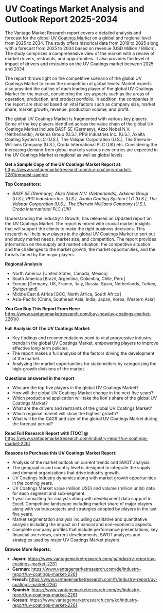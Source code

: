 <h1 bis_size="{&quot;x&quot;:20,&quot;y&quot;:20,&quot;w&quot;:1083,&quot;h&quot;:31,&quot;abs_x&quot;:126,&quot;abs_y&quot;:517}"><strong bis_size="{&quot;x&quot;:20,&quot;y&quot;:20,&quot;w&quot;:96,&quot;h&quot;:30,&quot;abs_x&quot;:126,&quot;abs_y&quot;:517}">UV Coatings Market Analysis and Outlook Report 2025-2034</strong></h1>

<p bis_size="{&quot;x&quot;:20,&quot;y&quot;:68,&quot;w&quot;:1083,&quot;h&quot;:62,&quot;abs_x&quot;:126,&quot;abs_y&quot;:565}">The Vantage Market Research report covers a detailed analysis and forecast for the global <a bis_size="{&quot;x&quot;:543,&quot;y&quot;:70,&quot;w&quot;:115,&quot;h&quot;:15,&quot;abs_x&quot;:649,&quot;abs_y&quot;:567}" href="https://www.vantagemarketresearch.com/industry-report/uv-coatings-market-2261">UV Coatings Market</a> on a global and regional level from 2025 to 2034. The study offers historical data from 2019 to 2025 along with a forecast from 2025 to 2034 based on revenue (USD Million / Billion). The study comprises a comprehensive view of the market with a review of market drivers, restraints, and opportunities. It also provides the level of impact of drivers and restraints on the UV Coatings market between 2025 and 2034.</p>

<p bis_size="{&quot;x&quot;:20,&quot;y&quot;:143,&quot;w&quot;:1083,&quot;h&quot;:62,&quot;abs_x&quot;:126,&quot;abs_y&quot;:640}">The report throws light on the competitive scenario of the global UV Coatings Market to know the competition at global levels. Market experts also provided the outline of each leading player of the global UV Coatings Market for the market, considering the key aspects such as the areas of operation, production, and product portfolio. In addition, the companies in the report are studied based on vital factors such as company size, market share, market growth, revenue, production volume, and profit.</p>

<p bis_size="{&quot;x&quot;:20,&quot;y&quot;:219,&quot;w&quot;:1083,&quot;h&quot;:41,&quot;abs_x&quot;:126,&quot;abs_y&quot;:716}">The global UV Coatings Market is fragmented with various key players. Some of the key players identified across the value chain of the global UV Coatings Market include BASF SE (Germany), Akzo Nobel N.V. (Netherlands), Arkema Group (U.S.), PPG Industries Inc. (U.S.), Axalta Coating System LLC (U.S.), The Valspar Corporation (U.S.), The Sherwin-Williams Company (U.S.), Croda International PLC (UK) etc. Considering the increasing demand from global markets various new entries are expected in the UV Coatings Market at regional as well as global levels.</p>

<p bis_size="{&quot;x&quot;:20,&quot;y&quot;:273,&quot;w&quot;:1083,&quot;h&quot;:20,&quot;abs_x&quot;:126,&quot;abs_y&quot;:770}"><strong bis_size="{&quot;x&quot;:20,&quot;y&quot;:275,&quot;w&quot;:348,&quot;h&quot;:15,&quot;abs_x&quot;:126,&quot;abs_y&quot;:772}">Get a Sample Copy of the UV Coatings Market Report at:</strong> <a bis_size="{&quot;x&quot;:371,&quot;y&quot;:275,&quot;w&quot;:33,&quot;h&quot;:15,&quot;abs_x&quot;:477,&quot;abs_y&quot;:772}" href="https://www.vantagemarketresearch.com/uv-coatings-market-2261/request-sample">https://www.vantagemarketresearch.com/uv-coatings-market-2261/request-sample</a></p>

<p bis_size="{&quot;x&quot;:20,&quot;y&quot;:307,&quot;w&quot;:1083,&quot;h&quot;:20,&quot;abs_x&quot;:126,&quot;abs_y&quot;:804}"><strong bis_size="{&quot;x&quot;:20,&quot;y&quot;:309,&quot;w&quot;:107,&quot;h&quot;:15,&quot;abs_x&quot;:126,&quot;abs_y&quot;:806}">Top Competitors:</strong></p>

<ul bis_size="{&quot;x&quot;:20,&quot;y&quot;:341,&quot;w&quot;:1083,&quot;h&quot;:20,&quot;abs_x&quot;:126,&quot;abs_y&quot;:838}">
    <li bis_size="{&quot;x&quot;:60,&quot;y&quot;:341,&quot;w&quot;:1003,&quot;h&quot;:20,&quot;abs_x&quot;:166,&quot;abs_y&quot;:838}"><em bis_size="{&quot;x&quot;:60,&quot;y&quot;:343,&quot;w&quot;:74,&quot;h&quot;:15,&quot;abs_x&quot;:166,&quot;abs_y&quot;:840}">BASF SE (Germany), Akzo Nobel N.V. (Netherlands), Arkema Group (U.S.), PPG Industries Inc. (U.S.), Axalta Coating System LLC (U.S.), The Valspar Corporation (U.S.), The Sherwin-Williams Company (U.S.), Croda International PLC (UK)</em></li>
</ul>

<p bis_size="{&quot;x&quot;:20,&quot;y&quot;:375,&quot;w&quot;:1083,&quot;h&quot;:62,&quot;abs_x&quot;:126,&quot;abs_y&quot;:872}">Understanding the Industry&#39;s Growth, has released an Updated report on the UV Coatings Market. The report is mixed with crucial market insights that will support the clients to make the right business decisions. This research will help new players in the global UV Coatings Market to sort out and study market needs, market size, and competition. The report provides information on the supply and market situation, the competitive situation and the challenges to the market growth, the market opportunities, and the threats faced by the major players.</p>

<p bis_size="{&quot;x&quot;:20,&quot;y&quot;:450,&quot;w&quot;:1083,&quot;h&quot;:20,&quot;abs_x&quot;:126,&quot;abs_y&quot;:947}"><strong bis_size="{&quot;x&quot;:20,&quot;y&quot;:452,&quot;w&quot;:111,&quot;h&quot;:15,&quot;abs_x&quot;:126,&quot;abs_y&quot;:949}">Regional Analysis</strong></p>

<ul bis_size="{&quot;x&quot;:20,&quot;y&quot;:484,&quot;w&quot;:1083,&quot;h&quot;:103,&quot;abs_x&quot;:126,&quot;abs_y&quot;:981}">
    <li bis_size="{&quot;x&quot;:60,&quot;y&quot;:484,&quot;w&quot;:1003,&quot;h&quot;:20,&quot;abs_x&quot;:166,&quot;abs_y&quot;:981}">North America [United States, Canada, Mexico]</li>
    <li bis_size="{&quot;x&quot;:60,&quot;y&quot;:505,&quot;w&quot;:1003,&quot;h&quot;:20,&quot;abs_x&quot;:166,&quot;abs_y&quot;:1002}">South America [Brazil, Argentina, Columbia, Chile, Peru]</li>
    <li bis_size="{&quot;x&quot;:60,&quot;y&quot;:526,&quot;w&quot;:1003,&quot;h&quot;:20,&quot;abs_x&quot;:166,&quot;abs_y&quot;:1023}">Europe [Germany, UK, France, Italy, Russia, Spain, Netherlands, Turkey, Switzerland]</li>
    <li bis_size="{&quot;x&quot;:60,&quot;y&quot;:546,&quot;w&quot;:1003,&quot;h&quot;:20,&quot;abs_x&quot;:166,&quot;abs_y&quot;:1043}">Middle East &amp; Africa [GCC, North Africa, South Africa]</li>
    <li bis_size="{&quot;x&quot;:60,&quot;y&quot;:567,&quot;w&quot;:1003,&quot;h&quot;:20,&quot;abs_x&quot;:166,&quot;abs_y&quot;:1064}">Asia-Pacific [China, Southeast Asia, India, Japan, Korea, Western Asia]</li>
</ul>

<p bis_size="{&quot;x&quot;:20,&quot;y&quot;:601,&quot;w&quot;:1083,&quot;h&quot;:20,&quot;abs_x&quot;:126,&quot;abs_y&quot;:1098}"><strong bis_size="{&quot;x&quot;:20,&quot;y&quot;:603,&quot;w&quot;:228,&quot;h&quot;:15,&quot;abs_x&quot;:126,&quot;abs_y&quot;:1100}">You Can Buy This Report From Here:</strong> <a bis_size="{&quot;x&quot;:252,&quot;y&quot;:603,&quot;w&quot;:48,&quot;h&quot;:15,&quot;abs_x&quot;:358,&quot;abs_y&quot;:1100}" href="https://www.vantagemarketresearch.com/buy-now/uv-coatings-market-2261/0">https://www.vantagemarketresearch.com/buy-now/uv-coatings-market-2261/0</a></p>

<p bis_size="{&quot;x&quot;:20,&quot;y&quot;:635,&quot;w&quot;:1083,&quot;h&quot;:20,&quot;abs_x&quot;:126,&quot;abs_y&quot;:1132}"><strong bis_size="{&quot;x&quot;:20,&quot;y&quot;:637,&quot;w&quot;:254,&quot;h&quot;:15,&quot;abs_x&quot;:126,&quot;abs_y&quot;:1134}">Full Analysis Of The UV Coatings Market:</strong></p>

<ul bis_size="{&quot;x&quot;:20,&quot;y&quot;:669,&quot;w&quot;:1083,&quot;h&quot;:62,&quot;abs_x&quot;:126,&quot;abs_y&quot;:1166}">
    <li bis_size="{&quot;x&quot;:60,&quot;y&quot;:669,&quot;w&quot;:1003,&quot;h&quot;:20,&quot;abs_x&quot;:166,&quot;abs_y&quot;:1166}">Key findings and recommendations point to vital progressive industry trends in the global UV Coatings Market, empowering players to improve effective long-term policies.</li>
    <li bis_size="{&quot;x&quot;:60,&quot;y&quot;:689,&quot;w&quot;:1003,&quot;h&quot;:20,&quot;abs_x&quot;:166,&quot;abs_y&quot;:1186}">The report makes a full analysis of the factors driving the development of the market.</li>
    <li bis_size="{&quot;x&quot;:60,&quot;y&quot;:710,&quot;w&quot;:1003,&quot;h&quot;:20,&quot;abs_x&quot;:166,&quot;abs_y&quot;:1207}">Analyzing the market opportunities for stakeholders by categorizing the high-growth divisions of the market.</li>
</ul>

<p bis_size="{&quot;x&quot;:20,&quot;y&quot;:744,&quot;w&quot;:1083,&quot;h&quot;:20,&quot;abs_x&quot;:126,&quot;abs_y&quot;:1241}"><strong bis_size="{&quot;x&quot;:20,&quot;y&quot;:746,&quot;w&quot;:206,&quot;h&quot;:15,&quot;abs_x&quot;:126,&quot;abs_y&quot;:1243}">Questions answered in the report</strong></p>

<ul bis_size="{&quot;x&quot;:20,&quot;y&quot;:778,&quot;w&quot;:1083,&quot;h&quot;:124,&quot;abs_x&quot;:126,&quot;abs_y&quot;:1275}">
    <li bis_size="{&quot;x&quot;:60,&quot;y&quot;:778,&quot;w&quot;:1003,&quot;h&quot;:20,&quot;abs_x&quot;:166,&quot;abs_y&quot;:1275}">Who are the top five players in the global UV Coatings Market?</li>
    <li bis_size="{&quot;x&quot;:60,&quot;y&quot;:799,&quot;w&quot;:1003,&quot;h&quot;:20,&quot;abs_x&quot;:166,&quot;abs_y&quot;:1296}">How will the global UV Coatings Market change in the next five years?</li>
    <li bis_size="{&quot;x&quot;:60,&quot;y&quot;:819,&quot;w&quot;:1003,&quot;h&quot;:20,&quot;abs_x&quot;:166,&quot;abs_y&quot;:1316}">Which product and application will take the lion&#39;s share of the global UV Coatings Market?</li>
    <li bis_size="{&quot;x&quot;:60,&quot;y&quot;:840,&quot;w&quot;:1003,&quot;h&quot;:20,&quot;abs_x&quot;:166,&quot;abs_y&quot;:1337}">What are the drivers and restraints of the global UV Coatings Market?</li>
    <li bis_size="{&quot;x&quot;:60,&quot;y&quot;:861,&quot;w&quot;:1003,&quot;h&quot;:20,&quot;abs_x&quot;:166,&quot;abs_y&quot;:1358}">Which regional market will show the highest growth?</li>
    <li bis_size="{&quot;x&quot;:60,&quot;y&quot;:882,&quot;w&quot;:1003,&quot;h&quot;:20,&quot;abs_x&quot;:166,&quot;abs_y&quot;:1379}">What will be the CAGR and size of the global UV Coatings Market during the forecast period?</li>
</ul>

<p bis_size="{&quot;x&quot;:20,&quot;y&quot;:916,&quot;w&quot;:1083,&quot;h&quot;:20,&quot;abs_x&quot;:126,&quot;abs_y&quot;:1413}"><strong bis_size="{&quot;x&quot;:20,&quot;y&quot;:918,&quot;w&quot;:251,&quot;h&quot;:15,&quot;abs_x&quot;:126,&quot;abs_y&quot;:1415}">Read Full Research Report with [TOC] @</strong> <a bis_size="{&quot;x&quot;:275,&quot;y&quot;:918,&quot;w&quot;:33,&quot;h&quot;:15,&quot;abs_x&quot;:381,&quot;abs_y&quot;:1415}" href="https://www.vantagemarketresearch.com/industry-report/uv-coatings-market-2261">https://www.vantagemarketresearch.com/industry-report/uv-coatings-market-2261</a></p>

<p bis_size="{&quot;x&quot;:20,&quot;y&quot;:949,&quot;w&quot;:1083,&quot;h&quot;:20,&quot;abs_x&quot;:126,&quot;abs_y&quot;:1446}"><strong bis_size="{&quot;x&quot;:20,&quot;y&quot;:951,&quot;w&quot;:334,&quot;h&quot;:15,&quot;abs_x&quot;:126,&quot;abs_y&quot;:1448}">Reasons to Purchase this UV Coatings Market Report:</strong></p>

<ul bis_size="{&quot;x&quot;:20,&quot;y&quot;:983,&quot;w&quot;:1083,&quot;h&quot;:187,&quot;abs_x&quot;:126,&quot;abs_y&quot;:1480}">
    <li bis_size="{&quot;x&quot;:60,&quot;y&quot;:983,&quot;w&quot;:1003,&quot;h&quot;:20,&quot;abs_x&quot;:166,&quot;abs_y&quot;:1480}">Analysis of the market outlook on current trends and SWOT analysis.</li>
    <li bis_size="{&quot;x&quot;:60,&quot;y&quot;:1004,&quot;w&quot;:1003,&quot;h&quot;:20,&quot;abs_x&quot;:166,&quot;abs_y&quot;:1501}">The geographic and country level is designed to integrate the supply and demand organizations that drive industry growth.</li>
    <li bis_size="{&quot;x&quot;:60,&quot;y&quot;:1025,&quot;w&quot;:1003,&quot;h&quot;:20,&quot;abs_x&quot;:166,&quot;abs_y&quot;:1522}">UV Coatings Industry dynamics along with market growth opportunities in the coming years.</li>
    <li bis_size="{&quot;x&quot;:60,&quot;y&quot;:1046,&quot;w&quot;:1003,&quot;h&quot;:20,&quot;abs_x&quot;:166,&quot;abs_y&quot;:1543}">UV Coatings Market value (million USD) and volume (million units) data for each segment and sub-segment.</li>
    <li bis_size="{&quot;x&quot;:60,&quot;y&quot;:1066,&quot;w&quot;:1003,&quot;h&quot;:41,&quot;abs_x&quot;:166,&quot;abs_y&quot;:1563}">1 year consulting for analysts along with development data support in Excel. Competitive landscape including market share of major players along with various projects and strategies adopted by players in the last five years.</li>
    <li bis_size="{&quot;x&quot;:60,&quot;y&quot;:1108,&quot;w&quot;:1003,&quot;h&quot;:20,&quot;abs_x&quot;:166,&quot;abs_y&quot;:1605}">Market segmentation analysis including qualitative and quantitative analysis including the impact on financial and non-economic aspects.</li>
    <li bis_size="{&quot;x&quot;:60,&quot;y&quot;:1129,&quot;w&quot;:1003,&quot;h&quot;:41,&quot;abs_x&quot;:166,&quot;abs_y&quot;:1626}">Complete company profiles that include performance presentations, key financial overviews, current developments, SWOT analyzes and strategies used by major UV Coatings Market players.</li>
</ul>

<p bis_size="{&quot;x&quot;:20,&quot;y&quot;:1183,&quot;w&quot;:1083,&quot;h&quot;:20,&quot;abs_x&quot;:126,&quot;abs_y&quot;:1680}"><strong bis_size="{&quot;x&quot;:20,&quot;y&quot;:1185,&quot;w&quot;:134,&quot;h&quot;:15,&quot;abs_x&quot;:126,&quot;abs_y&quot;:1682}">Browse More Reports</strong>:</p>

<ul bis_size="{&quot;x&quot;:20,&quot;y&quot;:1217,&quot;w&quot;:1083,&quot;h&quot;:103,&quot;abs_x&quot;:126,&quot;abs_y&quot;:1714}">
    <li bis_size="{&quot;x&quot;:60,&quot;y&quot;:1217,&quot;w&quot;:1003,&quot;h&quot;:20,&quot;abs_x&quot;:166,&quot;abs_y&quot;:1714}"><strong bis_size="{&quot;x&quot;:60,&quot;y&quot;:1219,&quot;w&quot;:37,&quot;h&quot;:15,&quot;abs_x&quot;:166,&quot;abs_y&quot;:1716}">Japan</strong>:&nbsp;<a bis_size="{&quot;x&quot;:104,&quot;y&quot;:1219,&quot;w&quot;:33,&quot;h&quot;:15,&quot;abs_x&quot;:210,&quot;abs_y&quot;:1716}" href="https://www.vantagemarketresearch.com/ja/industry-report/uv-coatings-market-2261">https://www.vantagemarketresearch.com/ja/industry-report/uv-coatings-market-2261</a></li>
    <li bis_size="{&quot;x&quot;:60,&quot;y&quot;:1238,&quot;w&quot;:1003,&quot;h&quot;:20,&quot;abs_x&quot;:166,&quot;abs_y&quot;:1735}"><strong bis_size="{&quot;x&quot;:60,&quot;y&quot;:1240,&quot;w&quot;:49,&quot;h&quot;:15,&quot;abs_x&quot;:166,&quot;abs_y&quot;:1737}">German</strong>:&nbsp;<a bis_size="{&quot;x&quot;:116,&quot;y&quot;:1240,&quot;w&quot;:33,&quot;h&quot;:15,&quot;abs_x&quot;:222,&quot;abs_y&quot;:1737}" href="https://www.vantagemarketresearch.com/de/industry-report/uv-coatings-market-2261">https://www.vantagemarketresearch.com/de/industry-report/uv-coatings-market-2261</a></li>
    <li bis_size="{&quot;x&quot;:60,&quot;y&quot;:1259,&quot;w&quot;:1003,&quot;h&quot;:20,&quot;abs_x&quot;:166,&quot;abs_y&quot;:1756}"><strong bis_size="{&quot;x&quot;:60,&quot;y&quot;:1261,&quot;w&quot;:43,&quot;h&quot;:15,&quot;abs_x&quot;:166,&quot;abs_y&quot;:1758}">French</strong>:&nbsp;<a bis_size="{&quot;x&quot;:110,&quot;y&quot;:1261,&quot;w&quot;:33,&quot;h&quot;:15,&quot;abs_x&quot;:216,&quot;abs_y&quot;:1758}" href="https://www.vantagemarketresearch.com/fr/industry-report/uv-coatings-market-2261">https://www.vantagemarketresearch.com/fr/industry-report/uv-coatings-market-2261</a></li>
    <li bis_size="{&quot;x&quot;:60,&quot;y&quot;:1280,&quot;w&quot;:1003,&quot;h&quot;:20,&quot;abs_x&quot;:166,&quot;abs_y&quot;:1777}"><strong bis_size="{&quot;x&quot;:60,&quot;y&quot;:1282,&quot;w&quot;:50,&quot;h&quot;:15,&quot;abs_x&quot;:166,&quot;abs_y&quot;:1779}">Spanish</strong>:&nbsp;<a bis_size="{&quot;x&quot;:117,&quot;y&quot;:1282,&quot;w&quot;:33,&quot;h&quot;:15,&quot;abs_x&quot;:223,&quot;abs_y&quot;:1779}" href="https://www.vantagemarketresearch.com/es/industry-report/uv-coatings-market-2261">https://www.vantagemarketresearch.com/es/industry-report/uv-coatings-market-2261</a></li>
    <li bis_size="{&quot;x&quot;:60,&quot;y&quot;:1300,&quot;w&quot;:1003,&quot;h&quot;:20,&quot;abs_x&quot;:166,&quot;abs_y&quot;:1797}"><strong bis_size="{&quot;x&quot;:60,&quot;y&quot;:1302,&quot;w&quot;:44,&quot;h&quot;:15,&quot;abs_x&quot;:166,&quot;abs_y&quot;:1799}">Korean</strong>:&nbsp;<a bis_size="{&quot;x&quot;:112,&quot;y&quot;:1302,&quot;w&quot;:33,&quot;h&quot;:15,&quot;abs_x&quot;:218,&quot;abs_y&quot;:1799}" href="https://www.vantagemarketresearch.com/ko/industry-report/uv-coatings-market-2261">https://www.vantagemarketresearch.com/ko/industry-report/uv-coatings-market-2261</a></li>
</ul>
